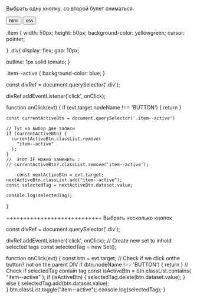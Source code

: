 Выбрать одну кнопку, со второй булет сниматься. 
<div class="div">
      <button class="item" data-value="html">
        html
      </button>
      <button class="item" data-value="css">
        css
      </button>
    </div>


    

.item {
    width: 50px;
    height: 50px;
    background-color: yellowgreen;
    cursor: pointer;
    
}
.div{
    display: flex;
    gap: 10px;

outline: 1px solid tomato;
}

.item--active {
    background-color: blue;
}



const divRef = document.querySelector('.div');

divRef.addEventListener('click', onClick);

function onClick(evt) {
    if (evt.target.nodeName !== 'BUTTON') {
        return
    }

    const currentActiveBtn = document.querySelector('.item--active')

    // Тут на выбор две записи
    if (currentActiveBtn) {
      currentActiveBtn.classList.remove(
        "item--active"
      );
    }
    //  Этот IF можно заменить :
    // currentActiveBtn?.classList.remove('item--active');
    
        const nextActiveBtn = evt.target;
    nextActiveBtn.classList.add("item--active");
    const selectedTag = nextActiveBtn.dataset.value;

    console.log(selectedTag);
} 


++++++++++++++++++++++++++++
Выбрать несколько кнопок

const divRef = document.querySelector('.div');

divRef.addEventListener('click', onClick);
// Create new set to inhold selected tags
const selectedTag = new Set();

function onClick(evt) {
  const btn = evt.target;
// Check if we click onthe button? not on the parent DIV
    if (btn.nodeName !== 'BUTTON') {
        return
    }
    // Check if selectedTag contain tag
  const isActiveBtn = btn.classList.contains(
    "item--active"
  );
  if (isActiveBtn) {
    selectedTag.delete(btn.dataset.value);
  } else {
    selectedTag.add(btn.dataset.value);    
  } 
  btn.classList.toggle("item--active");
  console.log(selectedTag);
} 